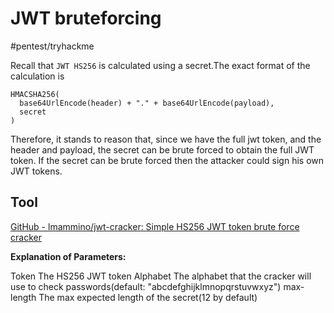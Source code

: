 # JWT bruteforcing 
#pentest/tryhackme

Recall that `JWT HS256` is calculated using a secret.The exact format of the calculation is 

```
HMACSHA256(
  base64UrlEncode(header) + "." + base64UrlEncode(payload),
  secret
)
```

Therefore, it stands to reason that, since we have the full jwt token, and the header and payload, the secret can be brute forced to obtain the full JWT token. If the secret can be brute forced then the attacker could sign his own JWT tokens.

## Tool
[GitHub - lmammino/jwt-cracker: Simple HS256 JWT token brute force cracker](https://github.com/lmammino/jwt-cracker)

**Explanation of Parameters:**

Token
	The HS256 JWT token
Alphabet
	The alphabet that the cracker will use to check passwords(default: "abcdefghijklmnopqrstuvwxyz")
max-length
	The max expected length of the secret(12 by default)

